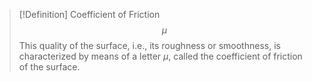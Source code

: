 > [!Definition] Coefficient of Friction
>  $$\mu$$
> This quality of the surface, i.e., its roughness or smoothness, is characterized by means of a letter $\mu$, called the coefficient of friction of the surface.
> 